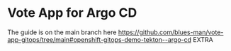 # Vote App for Argo CD

The guide is on the main branch here https://github.com/blues-man/vote-app-gitops/tree/main#openshift-gitops-demo-tekton--argo-cd EXTRA
